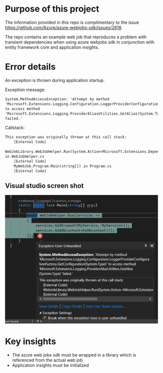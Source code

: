 # Purpose of this project

The information provided in this repo is complimentary to the issue https://github.com/Azure/azure-webjobs-sdk/issues/2618.

The repo contains an example web job that reproduces a problem with transient dependencies when using azure webjobs sdk in conjunction with entity framework core and application insights.

# Error details

An exception is thrown during application startup. 

Exception message:

```
System.MethodAccessException: 'Attempt by method 'Microsoft.Extensions.Logging.Configuration.LoggerProviderConfigurationFactory.GetConfiguration(System.Type)' to access method 'Microsoft.Extensions.Logging.ProviderAliasUtilities.GetAlias(System.Type)' failed.'
```

Callstack:

```
This exception was originally thrown at this call stack:
    [External Code]
    WebJobLibrary.WebJobHelper.Run(System.Action<Microsoft.Extensions.DependencyInjection.IServiceCollection>) in WebJobHelper.cs
    [External Code]
    MyWebJob.Program.Main(string[]) in Program.cs
    [External Code]
```

## Visual studio screen shot

![error callstack](./exception.png)


# Key insights
  
 * The azure web jobs sdk must be wrapped in a library which is referenced from the actual web job
 * Application insights must be initialized 


